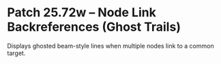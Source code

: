 # Patch 25.72w – Node Link Backreferences (Ghost Trails)

Displays ghosted beam-style lines when multiple nodes link to a common target.
